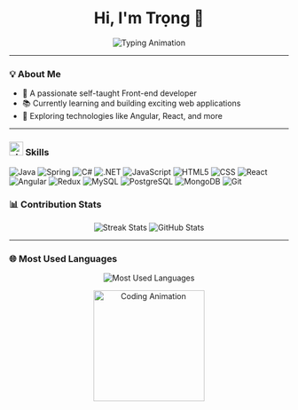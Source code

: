 <h1 align="center">Hi, I'm Trọng 👋</h1>

<p align="center">
  <img src="https://readme-typing-svg.demolab.com?font=Fira+Code&size=22&pause=1000&color=00FF99&width=435&lines=Self-taught+Front-end+Developer;Passionate+about+Web+Development;Always+Learning+%26+Improving" alt="Typing Animation" />
</p>

---

### 💡 About Me
- 🌟 A passionate self-taught Front-end developer  
- 📚 Currently learning and building exciting web applications  
- 🚀 Exploring technologies like Angular, React, and more  

---

### <img src="https://img.icons8.com/external-flat-juicy-fish/50/000000/external-skill-business-flat-flat-juicy-fish.png" alt="skill-icon" width="25"/> **Skills**
<p>
  <img src="https://img.shields.io/badge/Java-007396?style=flat-square&logo=java&logoColor=white" alt="Java"/>
  <img src="https://img.shields.io/badge/Spring-6DB33F?style=flat-square&logo=spring&logoColor=white" alt="Spring"/>
  <img src="https://img.shields.io/badge/C%23-239120?style=flat-square&logo=c-sharp&logoColor=white" alt="C#"/>
  <img src="https://img.shields.io/badge/.NET-512BD4?style=flat-square&logo=dotnet&logoColor=white" alt=".NET"/>
  <img src="https://img.shields.io/badge/JavaScript-F7DF1E?style=flat-square&logo=javascript&logoColor=black" alt="JavaScript"/>
  <img src="https://img.shields.io/badge/HTML5-E34F26?style=flat-square&logo=html5&logoColor=white" alt="HTML5"/>
  <img src="https://img.shields.io/badge/CSS3-1572B6?style=flat-square&logo=css3&logoColor=white" alt="CSS"/>
  <img src="https://img.shields.io/badge/React-61DAFB?style=flat-square&logo=react&logoColor=black" alt="React"/>
  <img src="https://img.shields.io/badge/Angular-DD0031?style=flat-square&logo=angular&logoColor=white" alt="Angular"/>
  <img src="https://img.shields.io/badge/Redux-764ABC?style=flat-square&logo=redux&logoColor=white" alt="Redux"/>
  <img src="https://img.shields.io/badge/MySQL-4479A1?style=flat-square&logo=mysql&logoColor=white" alt="MySQL"/>
  <img src="https://img.shields.io/badge/PostgreSQL-336791?style=flat-square&logo=postgresql&logoColor=white" alt="PostgreSQL"/>
  <img src="https://img.shields.io/badge/MongoDB-47A248?style=flat-square&logo=mongodb&logoColor=white" alt="MongoDB"/>
  <img src="https://img.shields.io/badge/Git-F05032?style=flat-square&logo=git&logoColor=white" alt="Git"/>
</p>


### 📊 **Contribution Stats**
<p align="center">
  <img src="https://github-readme-streak-stats.herokuapp.com/?user=trongas&theme=radical" alt="Streak Stats" />
  <img src="https://github-readme-stats.vercel.app/api?username=trongas&show_icons=true&theme=radical" alt="GitHub Stats" />
</p>

---

### 🌐 **Most Used Languages**
<p align="center">
  <img src="https://github-readme-stats.vercel.app/api/top-langs/?username=trongas&layout=compact&langs_count=6&theme=radical" alt="Most Used Languages" />
</p>

<p align="center">
  <img src="https://media.giphy.com/media/QpVUMRUJGokfqXyfa1/giphy.gif" width="200" alt="Coding Animation" />
</p>

